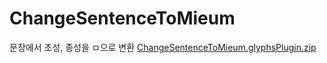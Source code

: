 # ChangeSentenceToMieum
문장에서 초성, 종성을 ㅁ으로 변환
[ChangeSentenceToMieum.glyphsPlugin.zip](https://github.com/sindpfla98/ChangeSentenceToMieum/files/14018273/ChangeSentenceToMieum.glyphsPlugin.zip)
